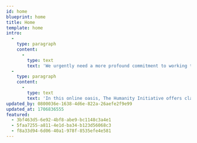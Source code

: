 ```yaml
---
id: home
blueprint: home
title: Home
template: home
intro:
  -
    type: paragraph
    content:
      -
        type: text
        text: 'We urgently need a more profound commitment to working together, with respect and imagination, with kindness and love.'
  -
    type: paragraph
    content:
      -
        type: text
        text: 'In this online oasis, The Humanity Initiative offers clarity and insight on our most crucial challenges, providing compelling inspiration for each of us to join in fostering a resurgent new voice of humanity.'
updated_by: 0800036e-1638-4d6e-822a-26aefe2f9e99
updated_at: 1706836555
featured:
  - 3bf463d5-6e92-4bf8-abe9-bc1148c3a4e1
  - 5faa7255-a811-4e1d-ba34-b123d56068c3
  - f8a33d94-6d06-40a1-978f-8535efe4e581
---
```

